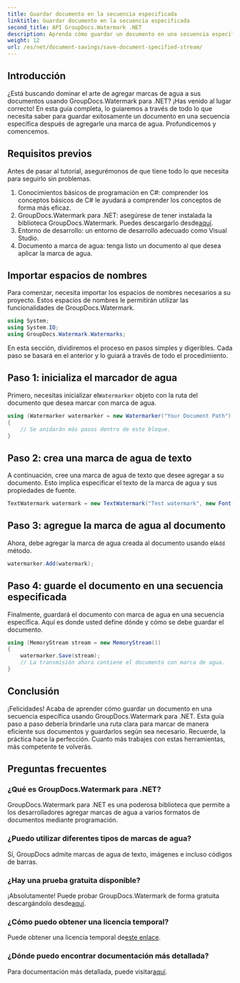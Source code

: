 ```yaml
---
title: Guardar documento en la secuencia especificada
linktitle: Guardar documento en la secuencia especificada
second_title: API GroupDocs.Watermark .NET
description: Aprenda cómo guardar un documento en una secuencia específica usando GroupDocs.Watermark para .NET con esta guía paso a paso. Perfecto para desarrolladores de todos los niveles.
weight: 12
url: /es/net/document-savings/save-document-specified-stream/
---
```

## Introducción
¿Está buscando dominar el arte de agregar marcas de agua a sus documentos usando GroupDocs.Watermark para .NET? ¡Has venido al lugar correcto! En esta guía completa, lo guiaremos a través de todo lo que necesita saber para guardar exitosamente un documento en una secuencia específica después de agregarle una marca de agua. Profundicemos y comencemos.
## Requisitos previos
Antes de pasar al tutorial, asegurémonos de que tiene todo lo que necesita para seguirlo sin problemas.
1. Conocimientos básicos de programación en C#: comprender los conceptos básicos de C# le ayudará a comprender los conceptos de forma más eficaz.
2.  GroupDocs.Watermark para .NET: asegúrese de tener instalada la biblioteca GroupDocs.Watermark. Puedes descargarlo desde[aquí](https://releases.groupdocs.com/Watermark/net/).
3. Entorno de desarrollo: un entorno de desarrollo adecuado como Visual Studio.
4. Documento a marca de agua: tenga listo un documento al que desea aplicar la marca de agua.
## Importar espacios de nombres
Para comenzar, necesita importar los espacios de nombres necesarios a su proyecto. Estos espacios de nombres le permitirán utilizar las funcionalidades de GroupDocs.Watermark.
```csharp
using System;
using System.IO;
using GroupDocs.Watermark.Watermarks;
```
En esta sección, dividiremos el proceso en pasos simples y digeribles. Cada paso se basará en el anterior y lo guiará a través de todo el procedimiento.
## Paso 1: inicializa el marcador de agua
 Primero, necesitas inicializar el`Watermarker` objeto con la ruta del documento que desea marcar con marca de agua.
```csharp
using (Watermarker watermarker = new Watermarker("Your Document Path"))
{
    // Se anidarán más pasos dentro de este bloque.
}
```
## Paso 2: crea una marca de agua de texto
A continuación, cree una marca de agua de texto que desee agregar a su documento. Esto implica especificar el texto de la marca de agua y sus propiedades de fuente.
```csharp
TextWatermark watermark = new TextWatermark("Test watermark", new Font("Arial", 12));
```
## Paso 3: agregue la marca de agua al documento
 Ahora, debe agregar la marca de agua creada al documento usando el`Add` método.
```csharp
watermarker.Add(watermark);
```
## Paso 4: guarde el documento en una secuencia especificada
Finalmente, guardará el documento con marca de agua en una secuencia específica. Aquí es donde usted define dónde y cómo se debe guardar el documento.
```csharp
using (MemoryStream stream = new MemoryStream())
{
    watermarker.Save(stream);
    // La transmisión ahora contiene el documento con marca de agua.
}
```
## Conclusión
¡Felicidades! Acaba de aprender cómo guardar un documento en una secuencia específica usando GroupDocs.Watermark para .NET. Esta guía paso a paso debería brindarle una ruta clara para marcar de manera eficiente sus documentos y guardarlos según sea necesario. Recuerde, la práctica hace la perfección. Cuanto más trabajes con estas herramientas, más competente te volverás.
## Preguntas frecuentes
### ¿Qué es GroupDocs.Watermark para .NET?
GroupDocs.Watermark para .NET es una poderosa biblioteca que permite a los desarrolladores agregar marcas de agua a varios formatos de documentos mediante programación.
### ¿Puedo utilizar diferentes tipos de marcas de agua?
Sí, GroupDocs admite marcas de agua de texto, imágenes e incluso códigos de barras.
### ¿Hay una prueba gratuita disponible?
 ¡Absolutamente! Puede probar GroupDocs.Watermark de forma gratuita descargándolo desde[aquí](https://releases.groupdocs.com/).
### ¿Cómo puedo obtener una licencia temporal?
 Puede obtener una licencia temporal de[este enlace](https://purchase.groupdocs.com/temporary-license/).
### ¿Dónde puedo encontrar documentación más detallada?
 Para documentación más detallada, puede visitar[aquí](https://tutorials.groupdocs.com/Watermark/net/).